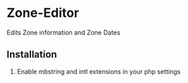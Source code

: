 # Zone-Editor
  Edits Zone information and Zone Dates
## Installation

1. Enable mbstring and intl extensions in your php settings

